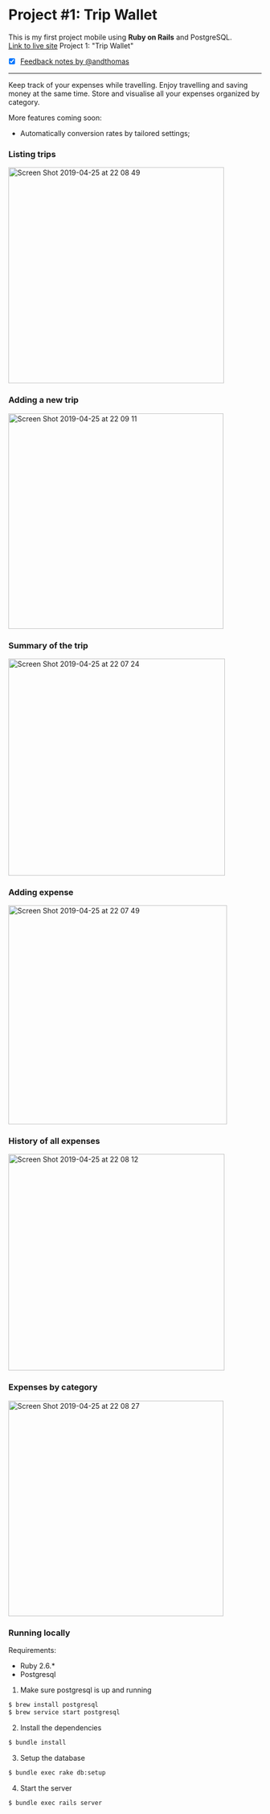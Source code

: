# Project #1: Trip Wallet

This is my first project mobile using **Ruby on Rails** and PostgreSQL. </br>
[Link to live site](https://trip-wallet.herokuapp.com) Project 1: "Trip Wallet"

- [x] [Feedback notes by @andthomas](https://gist.github.com/andthomas/99ac1a7058a39c0a93ad36110c54cdf6)

---
Keep track of your expenses while travelling.
Enjoy travelling and saving money at the same time.
Store and visualise all your expenses organized by category.

More features coming soon:
- Automatically conversion rates by tailored settings;


### Listing trips
<img width="429" alt="Screen Shot 2019-04-25 at 22 08 49" src="https://user-images.githubusercontent.com/33978352/56734860-51bc3900-67a7-11e9-892b-2128c7c4290b.png">

### Adding a new trip
<img width="428" alt="Screen Shot 2019-04-25 at 22 09 11" src="https://user-images.githubusercontent.com/33978352/56734862-51bc3900-67a7-11e9-8fbc-bb78f7e07563.png">

### Summary of the trip
<img width="431" alt="Screen Shot 2019-04-25 at 22 07 24" src="https://user-images.githubusercontent.com/33978352/56734853-508b0c00-67a7-11e9-8007-c1f9c022812f.png">

### Adding expense
<img width="435" alt="Screen Shot 2019-04-25 at 22 07 49" src="https://user-images.githubusercontent.com/33978352/56734855-5123a280-67a7-11e9-83a9-ff22e1c6692c.png">

### History of all expenses
<img width="430" alt="Screen Shot 2019-04-25 at 22 08 12" src="https://user-images.githubusercontent.com/33978352/56734857-5123a280-67a7-11e9-8f2a-b133e3e8d173.png">

### Expenses by category
<img width="428" alt="Screen Shot 2019-04-25 at 22 08 27" src="https://user-images.githubusercontent.com/33978352/56734858-5123a280-67a7-11e9-85ce-0cd367f275be.png">



### Running locally

Requirements:

* Ruby 2.6.*
* Postgresql

1. Make sure postgresql is up and running

```sh
$ brew install postgresql
$ brew service start postgresql
```

2. Install the dependencies

```sh
$ bundle install
```

3. Setup the database

```sh
$ bundle exec rake db:setup
```

4. Start the server

```sh
$ bundle exec rails server
```


